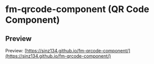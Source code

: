 # fm-qrcode-component (QR Code Component)

## Preview

Preview: [https://sinz134.github.io/fm-qrcode-component/](https://sinz134.github.io/fm-qrcode-component/)
